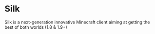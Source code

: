 # Silk
Silk is a next-generation innovative Minecraft client aiming at getting the best of both worlds (1.8 &amp; 1.9+)
